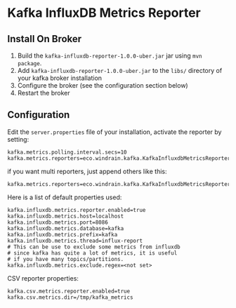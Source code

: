 Kafka InfluxDB Metrics Reporter
==============================


Install On Broker
------------

1. Build the `kafka-influxdb-reporter-1.0.0-uber.jar` jar using `mvn package`.
2. Add `kafka-influxdb-reporter-1.0.0-uber.jar` to the `libs/` 
   directory of your kafka broker installation
3. Configure the broker (see the configuration section below)
4. Restart the broker

Configuration
------------

Edit the `server.properties` file of your installation, activate the reporter by setting:

    kafka.metrics.polling.interval.secs=10
    kafka.metrics.reporters=eco.windrain.kafka.KafkaInfluxdbMetricsReporter

if you want multi reporters, just append others like this:
	
	kafka.metrics.reporters=eco.windrain.kafka.KafkaInfluxdbMetricsReporter,kafka.metrics.KafkaCSVMetricsReporter

Here is a list of default properties used:

    kafka.influxdb.metrics.reporter.enabled=true
	kafka.influxdb.metrics.host=localhost
	kafka.influxdb.metrics.port=8086
	kafka.influxdb.metrics.database=kafka
	kafka.influxdb.metrics.prefix=kafka
	kafka.influxdb.metrics.thread=influx-report
	# This can be use to exclude some metrics from influxdb
	# since kafka has quite a lot of metrics, it is useful
	# if you have many topics/partitions.
	kafka.influxdb.metrics.exclude.regex=<not set>

CSV reporter properties:

	kafka.csv.metrics.reporter.enabled=true
    kafka.csv.metrics.dir=/tmp/kafka_metrics


